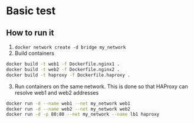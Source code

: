 # Basic test

## How to run it
1. `docker network create -d bridge my_network`
2. Build containers
```bash
docker build -t web1 -f Dockerfile.nginx1 .
docker build -t web2 -f Dockerfile.nginx2 .
docker build -t haproxy -f Dockerfile.haproxy .
```

3. Run containers on the same network. This is done so that HAProxy can resolve web1 and web2 addresses
```bash
docker run -d --name web1 --net my_network web1
docker run -d --name web2 --net my_network web2
docker run -d -p 80:80 --net my_network --name lb1 haproxy
```
